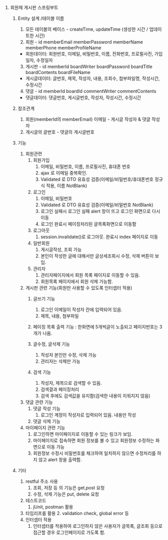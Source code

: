 1. 회원제 게시판 스프링부트 
    1. Entity 설계 /테이블 이름
        1. 모든 테이블의 베이스 - createTime, updateTime  (생성한 시간 / 업데이트한 시간)
        2. 회원 - id memberEmail memberPassword memberName memberPhone memberProfileName
        - 회원데이터: 회원번호, 이메일, 비밀번호, 이름, 전화번호, 프로필사진, 가입일자, 수정일자
        3. 게시판 - id memberId boardWriter boardPassword boardTitle boardContents boardFileName
        - 게시글데이터: 글번호, 제목, 작성자, 내용, 조회수, 첨부파일명, 작성시간, 수정시간
        4. 댓글 - id memberId boardId commentWriter commentContents
        - 댓글데이터: 댓글번호, 게시글번호, 작성자, 작성시간, 수정시간
        
    2. 참조관계 
       1. 회원(memberId의 memberEmail) 이메일 - 게시글 작성자 & 댓글 작성자
       2. 게시글의 글번호 - 댓글의 게시글번호 
    3. 기능
        1. 회원관련
            1. 회원가입
                1. 이메일, 비밀번호, 이름, 프로필사진, 휴대폰 번호
                2. ajax 로 이메일 중복확인.
                3. Validated 로 DTO 유효성 검증(이메일/비밀번호/휴대폰번호 정규식 적용, 이름 NotBlank)
            2. 로그인
                1. 이메일, 비밀번호
                2. Validated 로 DTO 유효성 검증(이메일/비밀번호 NotBlank)
                3. 로그인 실패시  로그인 실패 alert 창이 뜨고 로그인 화면으로 다시 이동
                4. 로그인 완료시 페이징처리된 글목록화면으로 이동함
            3. 로그아웃
                1. session.invalidate()로 로그아웃. 완료시 index 페이지로 이동
            4. 일반회원
                1. 게시글작성, 조회 가능
                2. 본인이 작성한 글에 대해서만 글상세조회시 수정, 삭제 버튼이 보임.
            5. 관리자
               1. 관리자페이지에서 회원 목록 페이지로 이동할 수 있음.
               2. 회원목록 페이지에서 회원 삭제 가능함.
        2. 게시판 관련 기능(회원만 사용할 수 있도록 인터셉터 적용)
            1. 글쓰기 기능
               1. 로그인 이메일이 작성자 칸에 입력되어 있음.
               2. 제목, 내용, 첨부파일
            2. 페이징 목록 출력 기능
               : 한화면에 5개씩글이 노출되고 페이지번호는 3개가 나옴.
                
            3. 글수정, 글삭제 기능
                1. 작성자 본인만 수정, 삭제 가능
                2. 관리자는 삭제만 가능
               
            4. 검색 기능
                1. 작성자, 제목으로 검색할 수 있음.
                2. 검색결과 페이징처리
                3. 검색 후에도 검색값을 유지함(검색한 내용이 지워지지 않음)
        3. 댓글 관련 기능
            1. 댓글 작성 기능
                1. 로그인 계정이 작성자로 입력되어 있음. 내용만 작성
            2. 댓글 삭제 기능
        4. 마이페이지 관련 기능
            1. 로그인하면 마이페이지로 이동할 수 있는 링크가 보임.
            2. 마이페이지로 접속하면 회원 정보를 볼 수 있고 회원정보 수정하는 화면으로 이동 가능
            3. 회원정보 수정시 비밀번호를 체크하여 일치하지 않으면 수정처리를 하지 않고 alert 창을 출력함.
    4. 기타
        1. restful 주소 사용
           1. 조회, 저장 등 의 기능은 get,post 요청
           2. 수정, 삭제 기능은 put, delete 요청
        2. 테스트코드
            1. jUnit, postman 활용
        3. 타임리프를 활용
             2. validation check, global error 등
        4. 인터셉터 적용
            1. 인터셉터를 적용하여 로그인하지 않은 사용자가 글목록, 글조회 등으로 접근할 경우 로그인페이지로 가도록 함. 
            
   
